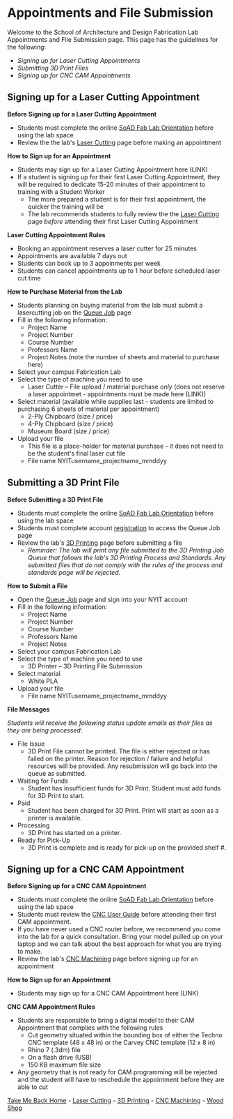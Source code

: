 # Appointments and File Submission

Welcome to the School of Architecture and Design Fabrication Lab Appointments and File Submission page. This page has the guidelines for the following: 
* *Signing up for Laser Cutting Appointments*
* *Submitting 3D Print Files*
* *Signing up for CNC CAM Appointments*

## Signing up for a Laser Cutting Appointment

**Before Signing up for a Laser Cutting Appointment**
* Students must complete the online [SoAD Fab Lab Orientation](https://forms.office.com/Pages/ResponsePage.aspx?id=cxNWGqGj7UunwoFBBJGiFNb937yciTdPowD-pQyEMWRUOTBEODNTN0EwT1AyMldQU0pVOTNJQVBLUS4u&origin=Invitation&channel=0) before using the lab space
*  Review the the lab's [Laser Cutting](https://digitalfabricationlab-nyit-soad.github.io/resources/LaserCutters/) page before making an appointment

**How to Sign up for an Appointment**
* Students may sign up for a Laser Cutting Appointment here (LINK)
* If a student is signing up for their first Laser Cutting Appointment, they will be required to dedicate 15-20 minutes of their appointment to training with a Student Worker
  * The more prepared a student is for their first appointment, the quicker the training will be
  * The lab recommends students to fully review the the [Laser Cutting](https://digitalfabricationlab-nyit-soad.github.io/resources/LaserCutters/) page *before* attending their first Laser Cutting Appointment

**Laser Cutting Appointment Rules**
* Booking an appointment reserves a laser cutter for 25 minutes
* Appointments are available 7 days out
* Students can book up to 3 appoinments per week
* Students can cancel appointments up to 1 hour before scheduled laser cut time

**How to Purchase Material from the Lab**
* Students planning on buying material from the lab must submit a lasercutting job on the [Queue Job](https://www.nyit.edu/architecture/fabrication_labs/queue_job) page
* Fill in the following information: 
  * Project Name
  * Project Number
  * Course Number
  * Professors Name
  * Project Notes (note the number of sheets and material to purchase here)
* Select your campus Fabrication Lab
* Select the type of machine you need to use 
  * Laser Cutter – File upload / material purchase *only* (does not reserve a laser appointmet - appointments must be made here (LINK))
* Select material (available while supplies last - students are limited to purchasing 6 sheets of material per appointment)
  * 2-Ply Chipboard (size / price)
  * 4-Ply Chipboard (size / price)
  * Museum Board (size / price)
* Upload your file
  * This file is a place-holder for material purchase - it does not need to be the student's final laser cut file   
  * File name NYITusername_projectname_mmddyy
    
## Submitting a 3D Print File

**Before Submitting a 3D Print File**
* Students must complete the online [SoAD Fab Lab Orientation](https://forms.office.com/Pages/ResponsePage.aspx?id=cxNWGqGj7UunwoFBBJGiFNb937yciTdPowD-pQyEMWRUOTBEODNTN0EwT1AyMldQU0pVOTNJQVBLUS4u&origin=Invitation&channel=0) before using the lab space
* Students must complete account [registration](https://www.nyit.edu/architecture/fabrication_labs/account_registration) to access the Queue Job page
* Review the lab's [3D Printing](https://digitalfabricationlab-nyit-soad.github.io/resources/3Dprinters/) page before submitting a file
  * *Reminder: The lab will print any file submitted to the 3D Printing Job Queue that follows the lab's 3D Printing Process and Standards. Any submitted files that do not comply with the rules of the process and standards page will be rejected.*
   
**How to Submit a File**

* Open the [Queue Job](https://www.nyit.edu/architecture/fabrication_labs/queue_job) page and sign into your NYIT account
* Fill in the following information: 
  * Project Name
  * Project Number
  * Course Number
  * Professors Name
  * Project Notes
* Select your campus Fabrication Lab
* Select the type of machine you need to use 
  * 3D Printer – 3D Printing File Submission 
* Select material 
  * White PLA
* Upload your file
  * File name NYITusername_projectname_mmddyy
  
**File Messages**

*Students will receive the following status update emails as their files as they are being processed:*

* File Issue
  * 3D Print File cannot be printed. The file is either rejected or has failed on the printer. Reason for rejection / failure and helpful resources will be provided. Any resubmission will go back into the queue as submitted.
* Waiting for Funds
  * Student has insufficient funds for 3D Print. Student must add funds for 3D Print to start. 
* Paid
  * Student has been charged for 3D Print. Print will start as soon as a printer is available.
* Processing
  * 3D Print has started on a printer.
* Ready for Pick-Up
  * 3D Print is complete and is ready for pick-up on the provided shelf #.

## Signing up for a CNC CAM Appointment

**Before Signing up for a CNC CAM Appointment**
* Students must complete the online [SoAD Fab Lab Orientation](https://forms.office.com/Pages/ResponsePage.aspx?id=cxNWGqGj7UunwoFBBJGiFNb937yciTdPowD-pQyEMWRUOTBEODNTN0EwT1AyMldQU0pVOTNJQVBLUS4u&origin=Invitation&channel=0) before using the lab space
* Students must review the [CNC User Guide](https://github.com/DigitalFabricationLab-NYIT-SoAD/resources/blob/main/UserGuides/CNCmills.md) before attending their first CAM appointment.
* If you have never used a CNC router before, we recommend you come into the lab for a quick consultation. Bring your model pulled up on your laptop and we can talk about the best approach for what you are trying to make.
* Review the lab's [CNC Machining](https://digitalfabricationlab-nyit-soad.github.io/resources/CNCmills/) page before signing up for an appointment

**How to Sign up for an Appointment**
* Students may sign up for a CNC CAM Appointment here (LINK)

**CNC CAM Appointment Rules**
* Students are responsible to bring a digital model to their CAM Appointment that complies with the following rules
  * Cut geometry situated within the bounding box of either the Techno CNC template (48 x 48 in) or the Carvey CNC template (12 x 8 in)
  * Rhino 7 (.3dm) file
  * On a flash drive (USB)
  * 150 KB maximum file size
* Any geometry that is not ready for CAM programming will be rejected and the student will have to reschedule the appointment before they are able to cut


[Take Me Back Home](https://digitalfabricationlab-nyit-soad.github.io/resources/) - [Laser Cutting](https://digitalfabricationlab-nyit-soad.github.io/resources/LaserCutters/) - [3D Printing](https://digitalfabricationlab-nyit-soad.github.io/resources/3Dprinters/) - [CNC Machining](https://digitalfabricationlab-nyit-soad.github.io/resources/CNCmills/) - [Wood Shop](https://digitalfabricationlab-nyit-soad.github.io/resources/ShopTools/)
